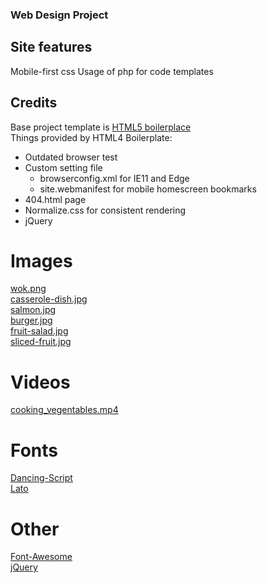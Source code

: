 ### Web Design Project

## Site features
Mobile-first css
Usage of php for code templates

## Credits
Base project template is [HTML5 boilerplace](https://html5boilerplate.com/)<br>
Things provided by HTML4 Boilerplate:
 * Outdated browser test<br>
 * Custom setting file
    * browserconfig.xml for IE11 and Edge
    * site.webmanifest for mobile homescreen bookmarks
 * 404.html page
 * Normalize.css for consistent rendering
 * jQuery

# Images
[wok.png](https://pixabay.com/photos/cooking-wok-chinese-asian-food-1835369/)<br>
[casserole-dish.jpg](https://pixabay.com/photos/casserole-dish-vegetable-tomato-2776735/)<br>
[salmon.jpg](https://pixabay.com/photos/salmon-dish-food-meal-fish-518032/)<br>
[burger.jpg](https://www.pexels.com/photo/food-dinner-lunch-unhealthy-70497/)<br>
[fruit-salad.jpg](https://www.pexels.com/photo/fruit-salads-in-plate-1640774/)<br>
[sliced-fruit.jpg](https://www.pexels.com/photo/assorted-sliced-fruits-1128678/)<br>
# Videos
[cooking_vegentables.mp4](https://www.pexels.com/photo/a-variety-of-vegetables-being-grilled-3196566/)

# Fonts
[Dancing-Script](https://fonts.google.com/specimen/Dancing+Script)<br>
[Lato](https://fonts.google.com/specimen/Lato)

# Other
[Font-Awesome](https://fontawesome.com/)<br>
[jQuery](https://jquery.com/)